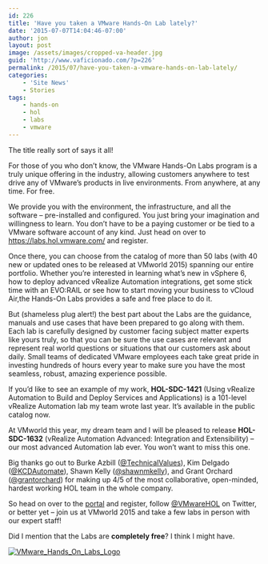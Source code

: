 ```yaml
---
id: 226
title: 'Have you taken a VMware Hands-On Lab lately?'
date: '2015-07-07T14:04:46-07:00'
author: jon
layout: post
image: /assets/images/cropped-va-header.jpg
guid: 'http://www.vaficionado.com/?p=226'
permalink: /2015/07/have-you-taken-a-vmware-hands-on-lab-lately/
categories:
    - 'Site News'
    - Stories
tags:
    - hands-on
    - hol
    - labs
    - vmware
---
```


The title really sort of says it all!

For those of you who don’t know, the VMware Hands-On Labs program is a truly unique offering in the industry, allowing customers anywhere to test drive any of VMware’s products in live environments. From anywhere, at any time. For free.

We provide you with the environment, the infrastructure, and all the software – pre-installed and configured. You just bring your imagination and willingness to learn. You don’t have to be a paying customer or be tied to a VMware software account of any kind. Just head on over to <https://labs.hol.vmware.com/> and register.

Once there, you can choose from the catalog of more than 50 labs (with 40 new or updated ones to be released at VMworld 2015) spanning our entire portfolio. Whether you’re interested in learning what’s new in vSphere 6, how to deploy advanced vRealize Automation integrations, get some stick time with an EVO:RAIL or see how to start moving your business to vCloud Air,the Hands-On Labs provides a safe and free place to do it.

But (shameless plug alert!) the best part about the Labs are the guidance, manuals and use cases that have been prepared to go along with them. Each lab is carefully designed by customer facing subject matter experts like yours truly, so that you can be sure the use cases are relevant and represent real world questions or situations that our customers ask about daily. Small teams of dedicated VMware employees each take great pride in investing hundreds of hours every year to make sure you have the most seamless, robust, amazing experience possible.

If you’d like to see an example of my work, **HOL-SDC-1421** (Using vRealize Automation to Build and Deploy Services and Applications) is a 101-level vRealize Automation lab my team wrote last year. It’s available in the public catalog now.

At VMworld this year, my dream team and I will be pleased to release **HOL-SDC-1632** (vRealize Automation Advanced: Integration and Extensibility) – our most advanced Automation lab ever. You won’t want to miss this one.

Big thanks go out to Burke Azbill ([@TechnicalValues](https://twitter.com/TechnicalValues)), Kim Delgado ([@KCDAutomate](https://twitter.com/KCDAutomate)), Shawn Kelly ([@shawnmkelly](https://twitter.com/shawnmkelly)), and Grant Orchard ([@grantorchard](https://twitter.com/grantorchard)) for making up 4/5 of the most collaborative, open-minded, hardest working HOL team in the whole company.

So head on over to the [portal](https://labs.hol.vmware.com/) and register, follow [@VMwareHOL](https://twitter.com/VMwareHOL) on Twitter, or better yet – join us at VMworld 2015 and take a few labs in person with our expert staff!

Did I mention that the Labs are **completely free**? I think I might have.

[![VMware_Hands_On_Labs_Logo](/vaficionado/assets/images/2015/07/vLNaM_rl-300x300.png)](/vaficionado/assets/images/2015/07/vLNaM_rl.png)